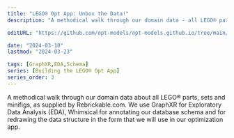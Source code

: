```yaml
---
title: "LEGO® Opt App: Unbox the Data!"
description: "A methodical walk through our domain data - all LEGO® parts, sets and minifigs, as supplied by Rebrickable.com. We use GraphXR for Exploratory Data Analysis (EDA), Whimsical for annotating our given database schema and for redrawing the data structure in the form we will use it in our optimization app."

editURL: "https://github.com/opt-models/opt-models.github.io/tree/main/content/compendium/lego-app-data-unboxing/index.md"

date: "2024-03-10"
lastmod: "2024-03-23"

tags: [GraphXR,EDA,Schema]
series: [Building the LEGO® Opt App]
series_order: 3
---
```


A methodical walk through our domain data about all LEGO® parts, sets and minifigs, as supplied by Rebrickable.com. We use GraphXR for Exploratory Data Analysis (EDA), Whimsical for annotating our database schema and for redrawing the data structure in the form that we will use in our optimization app.
